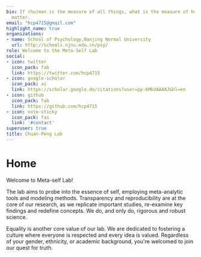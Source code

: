 ```yaml
---
bio: If (hu)man is the measure of all things, what is the measure of human?
  matter.
email: "hcp4715@gmail.com"
highlight_name: true
organizations:
- name: School of Psychology,Nanjing Normal University
  url: http://schools.njnu.edu.cn/psy/
role: Welcome to the Meta-Self Lab
social:
- icon: twitter
  icon_pack: fab
  link: https://twitter.com/hcp4715
- icon: google-scholar
  icon_pack: ai
  link: https://scholar.google.de/citations?user=pp-6MkUAAAAJ&hl=en
- icon: github
  icon_pack: fab
  link: https://github.com/hcp4715
- icon: note-sticky
  icon_pack: fas
  link: '#contact'
superuser: true
title: Chuan-Peng Lab
---
```


# Home

Welcome to Meta-self Lab!

The lab aims to probe into the essence of self, employing meta-analytic tools and modeling methods. Transparency and reproducibility are at the core of our research, as we replicate important studies, re-examine key findings and redefine concepts. We do, and only do, rigorous and robust science. 

Equality is another core value of our lab. We are dedicated to fostering a culture where everyone is respected and every idea is valued. Regardless of your gender, ethnicity, or academic background, you're welcomed to join our quest for truth. 

